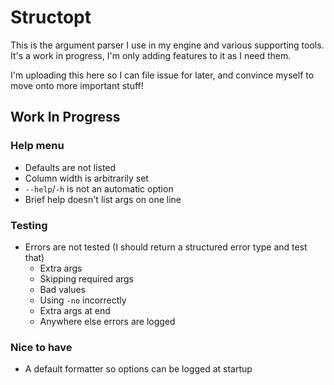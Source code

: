 # Structopt

This is the argument parser I use in my engine and various supporting tools. It's a work in progress, I'm only adding features to it as I need them.

I'm uploading this here so I can file issue for later, and convince myself to move onto more important stuff!

## Work In Progress
### Help menu
* Defaults are not listed
* Column width is arbitrarily set
* `--help`/`-h` is not an automatic option
* Brief help doesn't list args on one line

### Testing
* Errors are not tested (I should return a structured error type and test that)
	* Extra args
	* Skipping required args
	* Bad values
	* Using `-no` incorrectly
	* Extra args at end
	* Anywhere else errors are logged

### Nice to have
* A default formatter so options can be logged at startup
